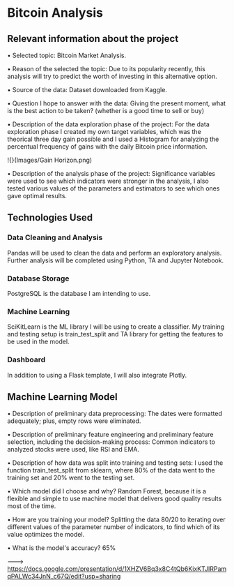 # Bitcoin Analysis

## Relevant information about the project

•	Selected topic: Bitcoin Market Analysis.

•	Reason of the selected the topic: Due to its popularity recently, this analysis will try to predict the worth of investing in this alternative option.

•	Source of the data: Dataset downloaded from Kaggle.

•	Question I hope to answer with the data:  Giving the present moment, what is the best action to be taken? (whether is a good time to sell or buy)

•	Description of the data exploration phase of the project: For the data exploration phase I created my own target variables, which was the theorical three day gain possible and I used a Histogram for analyzing the percentual frequency of gains with the daily Bitcoin price information.


!{}(Images/Gain Horizon.png)


•	Description of the analysis phase of the project: Significance variables were used to see which indicators were stronger in the analysis, I also tested various values of the parameters and estimators to see which ones gave optimal results. 


## Technologies Used

### Data Cleaning and Analysis
Pandas will be used to clean the data and perform an exploratory analysis. Further analysis will be completed using Python, TA and Jupyter Notebook.

### Database Storage
PostgreSQL is the database I am intending to use.

### Machine Learning
SciKitLearn is the ML library I will be using to create a classifier. My training and testing setup is train_test_split and TA library for getting the features to be used in the model.

### Dashboard
In addition to using a Flask template, I will also integrate Plotly.


## Machine Learning Model 

•	Description of preliminary data preprocessing: The dates were formatted adequately; plus, empty rows were eliminated. 

•	Description of preliminary feature engineering and preliminary feature selection, including the decision-making process: Common indicators to analyzed stocks were used, like RSI and EMA.

•	Description of how data was split into training and testing sets: I used the function train_test_split from sklearn, where 80% of the data went to the training set and 20% went to the testing set. 

•	Which model did I choose and why? Random Forest, because it is a flexible and simple to use machine model that delivers good quality results most of the time. 

•	How are you training your model? Splitting the data 80/20 to iterating over different values of the parameter number of indicators, to find which of its value optimizes the model.

•	What is the model's accuracy? 65%







--->  https://docs.google.com/presentation/d/1XHZV6Bq3x8C4tQb6KixKTJIRPamqPALWc34JnN_c67Q/edit?usp=sharing


